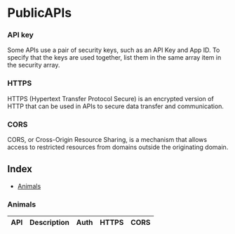 # PublicAPIs

### API key
Some APIs use a pair of security keys, such as an API Key and App ID. To specify that the keys are used together, list them in the same array item in the security array.

### HTTPS
HTTPS (Hypertext Transfer Protocol Secure) is an encrypted version of HTTP that can be used in APIs to secure data transfer and communication.

### CORS
CORS, or Cross-Origin Resource Sharing, is a mechanism that allows access to restricted resources from domains outside the originating domain. 

## Index
* [Animals](#animals)

### Animals
API | Description | Auth | HTTPS | CORS 
|:---|:---|:---|:---|:---|
